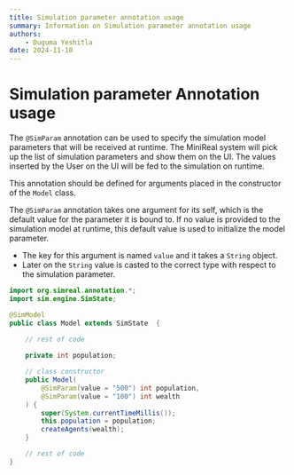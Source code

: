 ```yaml
---
title: Simulation parameter annotation usage
summary: Information on Simulation parameter annotation usage
authors:
    - Duguma Yeshitla
date: 2024-11-10
---
```


# Simulation parameter Annotation usage
The `@SimParam` annotation can be used to specify the simulation model parameters
that will be received at runtime. The MiniReal system will pick up the list of
simulation parameters and show them on the UI. The values inserted by the User on
the UI will be fed to the simulation on runtime.

This annotation should be defined for arguments placed in the constructor of the
`Model` class.

The `@SimParam` annotation takes one argument for its self, which is the default value
for the parameter it is bound to. If no value is provided to the simulation model at
runtime, this default value is used to initialize the model parameter.

* The key for this argument is named `value` and it takes a `String` object.
* Later on the `String` value is casted to the correct type with respect to the simulation
parameter.

```java title="Model.java"
import org.simreal.annotation.*;
import sim.engine.SimState;

@SimModel
public class Model extends SimState  {
	
    // rest of code

	private int population;

    // class constructor
	public Model(
        @SimParam(value = "500") int population,
        @SimParam(value = "100") int wealth
    ) {
		super(System.currentTimeMillis());
		this.population = population;
		createAgents(wealth);
	}

    // rest of code
}
```
